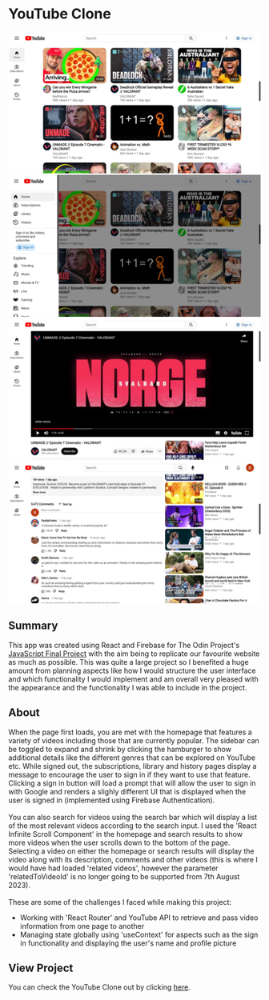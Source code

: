 # YouTube Clone
![preview-img1](https://github.com/brajpatel/youtube-clone/blob/main/src/preview/preview-img1.jpg)
![preview-img2](https://github.com/brajpatel/youtube-clone/blob/main/src/preview/preview-img2.jpg)
![preview-img3](https://github.com/brajpatel/youtube-clone/blob/main/src/preview/preview-img3.jpg)
![preview-img4](https://github.com/brajpatel/youtube-clone/blob/main/src/preview/preview-img4.jpg)
## Summary
This app was created using React and Firebase for The Odin Project's [JavaScript Final Project](https://www.theodinproject.com/lessons/node-path-javascript-javascript-final-project) with the aim being to replicate our favourite website as much as possible. This was quite a large project so I benefited a huge amount from planning aspects like how I would structure the user interface and which functionality I would implement and am overall very pleased with the appearance and the functionality I was able to include in the project.
## About
When the page first loads, you are met with the homepage that features a variety of videos including those that are currently popular. The sidebar can be toggled to expand and shrink by clicking the hamburger to show additional details like the different genres that can be explored on YouTube etc. While signed out, the subscriptions, library and history pages display a message to encourage the user to sign in if they want to use that feature. Clicking a sign in button will load a prompt that will allow the user to sign in with Google and renders a slighly different UI that is displayed when the user is signed in (implemented using Firebase Authentication).
<br/><br/>
You can also search for videos using the search bar which will display a list of the most relevant videos according to the search input. I used the 'React Infinite Scroll Component' in the homepage and search results to show more videos when the user scrolls down to the bottom of the page. Selecting a video on either the homepage or search results will display the video along with its description, comments and other videos (this is where I would have had loaded 'related videos', however the parameter 'relatedToVideoId' is no longer going to be supported from 7th August 2023).
<br/><br/>
These are some of the challenges I faced while making this project:
- Working with 'React Router' and YouTube API to retrieve and pass video information from one page to another
- Managing state globally using 'useContext' for aspects such as the sign in functionality and displaying the user's name and profile picture
## View Project
You can check the YouTube Clone out by clicking [here](https://clone-389617.firebaseapp.com/).
